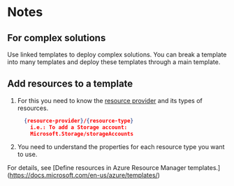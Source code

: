 # Notes

## For complex solutions
Use linked templates to deploy complex solutions. 
You can break a template into many templates and deploy these templates through a main template.

## Add resources to a template

1. For this you need to know the [resource provider](https://docs.microsoft.com/en-us/azure/azure-resource-manager/management/azure-services-resource-providers) 
and its types of resources.

    ```json
      {resource-provider}/{resource-type}
        i.e.: To add a Storage account:
        Microsoft.Storage/storageAccounts
    ```

1. You need to understand the properties for each resource type you want to use.

For details, see [Define resources in Azure Resource Manager templates.] (https://docs.microsoft.com/en-us/azure/templates/)
